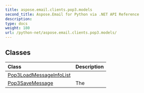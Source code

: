 ```yaml
---
title: aspose.email.clients.pop3.models
second_title: Aspose.Email for Python via .NET API Reference
description: 
type: docs
weight: 180
url: /python-net/aspose.email.clients.pop3.models/
---
```





## Classes
| Class | Description |
| :- | :- |
|[Pop3LoadMessageInfoList](/email/python-net/aspose.email.clients.pop3.models/pop3loadmessageinfolist/)||
|[Pop3SaveMessage](/email/python-net/aspose.email.clients.pop3.models/pop3savemessage/)|The|
